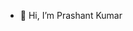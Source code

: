 - 👋 Hi, I’m Prashant Kumar


<!---
iampkumar/iampkumar is a ✨ special ✨ repository because its `README.md` (this file) appears on your GitHub profile.
You can click the Preview link to take a look at your changes.
--->
